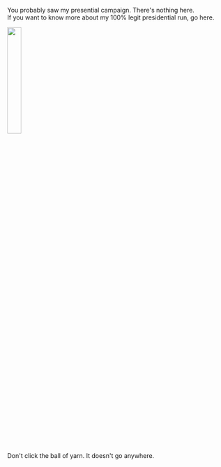 You probably saw my presential campaign. There's nothing here.
<br>If you want to know more about my 100% legit presidential run, go here.
<p>
<img src="https://cdn1.iconfinder.com/data/icons/pet/500/yarn-512.png" width="25%"><br>
 Don't click the ball of yarn. It doesn't go anywhere.
